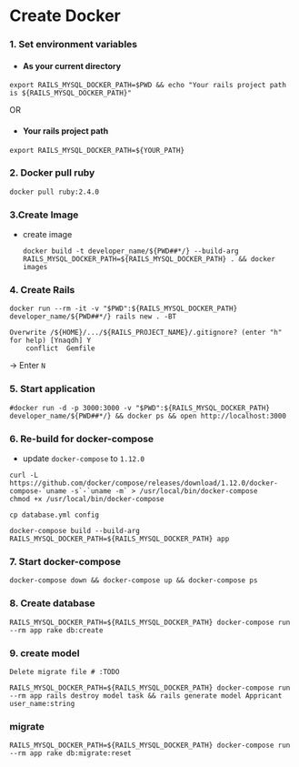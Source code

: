 # Create Docker

### 1. Set environment variables

  - #### As your current directory

```
export RAILS_MYSQL_DOCKER_PATH=$PWD && echo "Your rails project path is ${RAILS_MYSQL_DOCKER_PATH}"
```

  OR

  - #### Your rails project path

```
export RAILS_MYSQL_DOCKER_PATH=${YOUR_PATH}
```

### 2. Docker pull ruby

`
docker pull ruby:2.4.0
`

### 3.Create Image

  * create image
  
    ```
    docker build -t developer_name/${PWD##*/} --build-arg RAILS_MYSQL_DOCKER_PATH=${RAILS_MYSQL_DOCKER_PATH} . && docker images
    ```

### 4. Create Rails

```
docker run --rm -it -v "$PWD":${RAILS_MYSQL_DOCKER_PATH} developer_name/${PWD##*/} rails new . -BT
```

```
Overwrite /${HOME}/.../${RAILS_PROJECT_NAME}/.gitignore? (enter "h" for help) [Ynaqdh] Y
    conflict  Gemfile
```
-> Enter `N`

### 5. Start application

```
#docker run -d -p 3000:3000 -v "$PWD":${RAILS_MYSQL_DOCKER_PATH} developer_name/${PWD##*/} && docker ps && open http://localhost:3000
```

### 6. Re-build for docker-compose

  - update `docker-compose` to `1.12.0`

```
curl -L https://github.com/docker/compose/releases/download/1.12.0/docker-compose-`uname -s`-`uname -m` > /usr/local/bin/docker-compose
chmod +x /usr/local/bin/docker-compose
```

`
cp database.yml config
`

```
docker-compose build --build-arg RAILS_MYSQL_DOCKER_PATH=${RAILS_MYSQL_DOCKER_PATH} app
```

### 7. Start docker-compose

```
docker-compose down && docker-compose up && docker-compose ps
```

### 8. Create database

```
RAILS_MYSQL_DOCKER_PATH=${RAILS_MYSQL_DOCKER_PATH} docker-compose run --rm app rake db:create
```

### 9. create model

`
Delete migrate file # :TODO
`

```
RAILS_MYSQL_DOCKER_PATH=${RAILS_MYSQL_DOCKER_PATH} docker-compose run --rm app rails destroy model task && rails generate model Appricant user_name:string
```

### migrate
```
RAILS_MYSQL_DOCKER_PATH=${RAILS_MYSQL_DOCKER_PATH} docker-compose run --rm app rake db:migrate:reset
```

  
  

